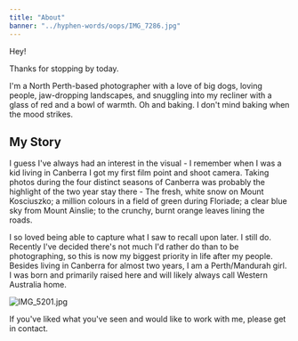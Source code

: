 ```yaml
---
title: "About"
banner: "../hyphen-words/oops/IMG_7286.jpg"
---
```


Hey!

Thanks for stopping by today.

I'm a North Perth-based photographer with a love of big dogs, loving people, jaw-dropping landscapes, and snuggling into my recliner with a glass of red and a bowl of warmth. Oh and baking. I don't mind baking when the mood strikes.

## My Story

I guess I've always had an interest in the visual - I remember when I was a kid living in Canberra I got my first film point and shoot camera. Taking photos during the four distinct seasons of Canberra was probably the highlight of the two year stay there - The fresh, white snow on Mount Kosciuszko; a million colours in a field of green during Floriade; a clear blue sky from Mount Ainslie; to the crunchy, burnt orange leaves lining the roads.

I so loved being able to capture what I saw to recall upon later. I still do. 
Recently I've decided there's not much I'd rather do than to be photographing, so this is now my biggest priority in life after my people.  Besides living in Canberra for almost two years, I am a Perth/Mandurah girl. I was born and primarily raised here and will likely always call Western Australia home.

<img src="https://images.squarespace-cdn.com/content/v1/5b4e8b48c3c16a711ae74708/1532950885883-AOB5S61CEUEDHRSWWT3T/ke17ZwdGBToddI8pDm48kMXRibDYMhUiookWqwUxEZ97gQa3H78H3Y0txjaiv_0fDoOvxcdMmMKkDsyUqMSsMWxHk725yiiHCCLfrh8O1z4YTzHvnKhyp6Da-NYroOW3ZGjoBKy3azqku80C789l0luUmcNM2NMBIHLdYyXL-Jww_XBra4mrrAHD6FMA3bNKOBm5vyMDUBjVQdcIrt03OQ/IMG_5201.jpg" alt="IMG_5201.jpg" />

If you've liked what you've seen and would like to work with me, please get in contact.
